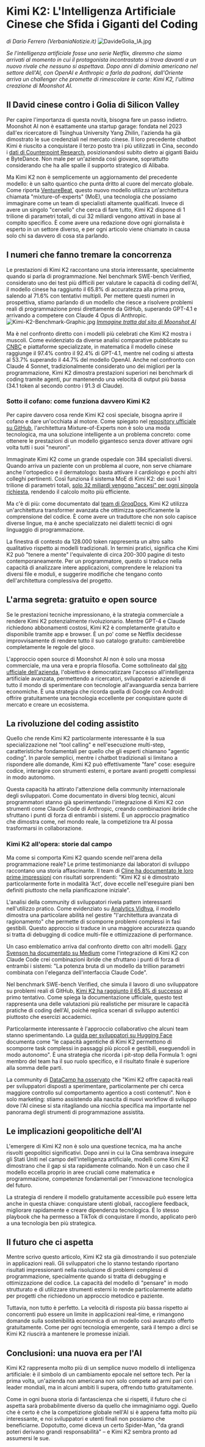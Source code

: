 # Kimi K2: L'Intelligenza Artificiale Cinese che Sfida i Giganti del Coding

*di Dario Ferrero (VerbaniaNotizie.it)*
![DavideGolia_IA.jpg](DavideGolia_IA.jpg)

*Se l'intelligenza artificiale fosse una serie Netflix, diremmo che siamo arrivati al momento in cui il protagonista incontrastato si trova davanti a un nuovo rivale che nessuno si aspettava. Dopo anni di dominio americano nel settore dell'AI, con OpenAI e Anthropic a farla da padroni, dall'Oriente arriva un challenger che promette di rimescolare le carte: Kimi K2, l'ultima creazione di Moonshot AI.*

## Il David cinese contro i Golia di Silicon Valley

Per capire l'importanza di questa novità, bisogna fare un passo indietro. Moonshot AI non è esattamente una startup garage: fondata nel 2023 dall'ex ricercatore di Tsinghua University Yang Zhilin, l'azienda ha già dimostrato le sue credenziali nel mercato cinese. Il loro precedente chatbot Kimi è riuscito a conquistare il terzo posto tra i più utilizzati in Cina, secondo i [dati di Counterpoint Research](https://www.nature.com/articles/d41586-025-02275-6), posizionandosi subito dietro ai giganti Baidu e ByteDance. Non male per un'azienda così giovane, soprattutto considerando che ha alle spalle il supporto strategico di Alibaba.

Ma Kimi K2 non è semplicemente un aggiornamento del precedente modello: è un salto quantico che punta dritto al cuore del mercato globale. Come riporta [VentureBeat](https://venturebeat.com/ai/moonshot-ais-kimi-k2-outperforms-gpt-4-in-key-benchmarks-and-its-free/), questo nuovo modello utilizza un'architettura chiamata "mixture-of-experts" (MoE), una tecnologia che possiamo immaginare come un team di specialisti altamente qualificati. Invece di avere un singolo "cervello" che cerca di fare tutto, Kimi K2 dispone di 1 trilione di parametri totali, di cui 32 miliardi vengono attivati in base al compito specifico. È come avere una redazione dove ogni giornalista è esperto in un settore diverso, e per ogni articolo viene chiamato in causa solo chi sa davvero di cosa sta parlando.

## I numeri che fanno tremare la concorrenza

Le prestazioni di Kimi K2 raccontano una storia interessante, specialmente quando si parla di programmazione. Nel benchmark SWE-bench Verified, considerato uno dei test più difficili per valutare le capacità di coding dell'AI, il modello cinese ha raggiunto il 65.8% di accuratezza alla prima prova, salendo al 71.6% con tentativi multipli. Per mettere questi numeri in prospettiva, stiamo parlando di un modello che riesce a risolvere problemi reali di programmazione presi direttamente da GitHub, superando GPT-4.1 e arrivando a competere con Claude 4 Opus di Anthropic.
![Kimi-K2-Benchmark-Graphic.jpg](Kimi-K2-Benchmark-Graphic.jpg)
*[Immagine tratta dal sito di Moonshot AI](https://moonshotai.github.io/Kimi-K2/)*

Ma è nel confronto diretto con i modelli più celebrati che Kimi K2 mostra i muscoli. Come evidenziato da diverse analisi comparative pubblicate su [CNBC](https://www.cnbc.com/2025/07/14/alibaba-backed-moonshot-releases-kimi-k2-ai-rivaling-chatgpt-claude.html) e piattaforme specializzate, in matematica il modello cinese raggiunge il 97.4% contro il 92.4% di GPT-4.1, mentre nel coding si attesta al 53.7% superando il 44.7% del modello OpenAI. Anche nel confronto con Claude 4 Sonnet, tradizionalmente considerato uno dei migliori per la programmazione, Kimi K2 dimostra prestazioni superiori nei benchmark di coding tramite agenti, pur mantenendo una velocità di output più bassa (34.1 token al secondo contro i 91.3 di Claude).

### Sotto il cofano: come funziona davvero Kimi K2

Per capire davvero cosa rende Kimi K2 così speciale, bisogna aprire il cofano e dare un'occhiata al motore. Come spiegato nel [repository ufficiale su GitHub](https://github.com/MoonshotAI/Kimi-K2), l'architettura Mixture-of-Experts non è solo una moda tecnologica, ma una soluzione intelligente a un problema concreto: come ottenere le prestazioni di un modello gigantesco senza dover attivare ogni volta tutti i suoi "neuroni".

Immaginate Kimi K2 come un grande ospedale con 384 specialisti diversi. Quando arriva un paziente con un problema al cuore, non serve chiamare anche l'ortopedico e il dermatologo: basta attivare il cardiologo e pochi altri colleghi pertinenti. Così funziona il sistema MoE di Kimi K2: dei suoi 1 trilione di parametri totali, [solo 32 miliardi vengono "accesi" per ogni singola richiesta](https://www.llmwatch.com/p/kimi-k2-what-it-is-how-it-works-and), rendendo il calcolo molto più efficiente.

Ma c'è di più: come documentato dal [team di GroqDocs](https://console.groq.com/docs/model/moonshotai/kimi-k2-instruct), Kimi K2 utilizza un'architettura transformer avanzata che ottimizza specificamente la comprensione del codice. È come avere un traduttore che non solo capisce diverse lingue, ma è anche specializzato nei dialetti tecnici di ogni linguaggio di programmazione.

La finestra di contesto da 128.000 token rappresenta un altro salto qualitativo rispetto ai modelli tradizionali. In termini pratici, significa che Kimi K2 può "tenere a mente" l'equivalente di circa 200-300 pagine di testo contemporaneamente. Per un programmatore, questo si traduce nella capacità di analizzare intere applicazioni, comprendere le relazioni tra diversi file e moduli, e suggerire modifiche che tengano conto dell'architettura complessiva del progetto.


## L'arma segreta: gratuito e open source

Se le prestazioni tecniche impressionano, è la strategia commerciale a rendere Kimi K2 potenzialmente rivoluzionario. Mentre GPT-4 e Claude richiedono abbonamenti costosi, Kimi K2 è completamente gratuito e disponibile tramite app e browser. È un po' come se Netflix decidesse improvvisamente di rendere tutto il suo catalogo gratuito: cambierebbe completamente le regole del gioco.

L'approccio open source di Moonshot AI non è solo una mossa commerciale, ma una vera e propria filosofia. Come sottolineato dal [sito ufficiale dell'azienda](https://moonshotai.github.io/Kimi-K2/), l'obiettivo è democratizzare l'accesso all'intelligenza artificiale avanzata, permettendo a ricercatori, sviluppatori e aziende di tutto il mondo di sperimentare con tecnologie all'avanguardia senza barriere economiche. È una strategia che ricorda quella di Google con Android: offrire gratuitamente una tecnologia eccellente per conquistare quote di mercato e creare un ecosistema.

## La rivoluzione del coding assistito

Quello che rende Kimi K2 particolarmente interessante è la sua specializzazione nel "tool calling" e nell'esecuzione multi-step, caratteristiche fondamentali per quello che gli esperti chiamano "agentic coding". In parole semplici, mentre i chatbot tradizionali si limitano a rispondere alle domande, Kimi K2 può effettivamente "fare" cose: eseguire codice, interagire con strumenti esterni, e portare avanti progetti complessi in modo autonomo.

Questa capacità ha attirato l'attenzione della community internazionale degli sviluppatori. Come documentato in diversi blog tecnici, alcuni programmatori stanno già sperimentando l'integrazione di Kimi K2 con strumenti come Claude Code di Anthropic, creando combinazioni ibride che sfruttano i punti di forza di entrambi i sistemi. È un approccio pragmatico che dimostra come, nel mondo reale, la competizione tra AI possa trasformarsi in collaborazione.

### Kimi K2 all'opera: storie dal campo

Ma come si comporta Kimi K2 quando scende nell'arena della programmazione reale? Le prime testimonianze dai laboratori di sviluppo raccontano una storia affascinante. Il team di [Cline ha documentato le loro prime impressioni](https://cline.bot/blog/moonshots-kimi-k2-for-coding-our-first-impressions-in-cline) con risultati sorprendenti: "Kimi K2 si è dimostrato particolarmente forte in modalità 'Act', dove eccelle nell'eseguire piani ben definiti piuttosto che nella pianificazione iniziale".

L'analisi della community di sviluppatori rivela pattern interessanti nell'utilizzo pratico. Come evidenziato su [Analytics Vidhya](https://www.analyticsvidhya.com/blog/2025/07/kimi-k2/), il modello dimostra una particolare abilità nel gestire "l'architettura avanzata di ragionamento" che permette di scomporre problemi complessi in fasi gestibili. Questo approccio si traduce in una maggiore accuratezza quando si tratta di debugging di codice multi-file e ottimizzazione di performance.

Un caso emblematico arriva dal confronto diretto con altri modelli. [Gary Svenson ha documentato su Medium](https://garysvenson09.medium.com/how-to-run-kimi-k2-inside-claude-code-the-ultimate-open-source-ai-coding-combo-7b248adcf336) come l'integrazione di Kimi K2 con Claude Code crei combinazioni ibride che sfruttano i punti di forza di entrambi i sistemi: "La potenza bruta di un modello da trillion parametri combinata con l'eleganza dell'interfaccia Claude Code".

Nel benchmark SWE-bench Verified, che simula il lavoro di uno sviluppatore su problemi reali di GitHub, [Kimi K2 ha raggiunto il 65.8% di successo](https://moonshotai.github.io/Kimi-K2/) al primo tentativo. Come spiega la documentazione ufficiale, questo test rappresenta una delle valutazioni più realistiche per misurare le capacità pratiche di coding dell'AI, poiché replica scenari di sviluppo autentici piuttosto che esercizi accademici.

Particolarmente interessante è l'approccio collaborativo che alcuni team stanno sperimentando. La [guida per sviluppatori su Hugging Face](https://huggingface.co/blog/francesca-petracci/kimi-k2-claude-code) documenta come "le capacità agentiche di Kimi K2 permettono di scomporre task complessi in passaggi più piccoli e gestibili, eseguendoli in modo autonomo". È una strategia che ricorda i pit-stop della Formula 1: ogni membro del team ha il suo ruolo specifico, e il risultato finale è superiore alla somma delle parti.

La community di [DataCamp ha osservato](https://www.datacamp.com/tutorial/kimi-k2) che "Kimi K2 offre capacità reali per sviluppatori disposti a sperimentare, particolarmente per chi cerca maggiore controllo sul comportamento agentico a costi contenuti". Non è solo marketing: stiamo assistendo alla nascita di nuovi workflow di sviluppo dove l'AI cinese si sta ritagliando una nicchia specifica ma importante nel panorama degli strumenti di programmazione assistita.

## Le implicazioni geopolitiche dell'AI

L'emergere di Kimi K2 non è solo una questione tecnica, ma ha anche risvolti geopolitici significativi. Dopo anni in cui la Cina sembrava inseguire gli Stati Uniti nel campo dell'intelligenza artificiale, modelli come Kimi K2 dimostrano che il gap si sta rapidamente colmando. Non è un caso che il modello eccella proprio in aree cruciali come matematica e programmazione, competenze fondamentali per l'innovazione tecnologica del futuro.

La strategia di rendere il modello gratuitamente accessibile può essere letta anche in questa chiave: conquistare utenti globali, raccogliere feedback, migliorare rapidamente e creare dipendenza tecnologica. È lo stesso playbook che ha permesso a TikTok di conquistare il mondo, applicato però a una tecnologia ben più strategica.

## Il futuro che ci aspetta

Mentre scrivo questo articolo, Kimi K2 sta già dimostrando il suo potenziale in applicazioni reali. Gli sviluppatori che lo stanno testando riportano risultati impressionanti nella risoluzione di problemi complessi di programmazione, specialmente quando si tratta di debugging e ottimizzazione del codice. La capacità del modello di "pensare" in modo strutturato e di utilizzare strumenti esterni lo rende particolarmente adatto per progetti che richiedono un approccio metodico e paziente.

Tuttavia, non tutto è perfetto. La velocità di risposta più bassa rispetto ai concorrenti può essere un limite in applicazioni real-time, e rimangono domande sulla sostenibilità economica di un modello così avanzato offerto gratuitamente. Come per ogni tecnologia emergente, sarà il tempo a dirci se Kimi K2 riuscirà a mantenere le promesse iniziali.

## Conclusioni: una nuova era per l'AI

Kimi K2 rappresenta molto più di un semplice nuovo modello di intelligenza artificiale: è il simbolo di un cambiamento epocale nel settore tech. Per la prima volta, un'azienda non americana non solo compete ad armi pari con i leader mondiali, ma in alcuni ambiti li supera, offrendo tutto gratuitamente.

Come in ogni buona storia di fantascienza che si rispetti, il futuro che ci aspetta sarà probabilmente diverso da quello che immaginiamo oggi. Quello che è certo è che la competizione globale nell'AI si è appena fatta molto più interessante, e noi sviluppatori e utenti finali non possiamo che beneficiarne. Dopotutto, come diceva un certo Spider-Man, "da grandi poteri derivano grandi responsabilità" – e Kimi K2 sembra pronto ad assumersi le sue.
